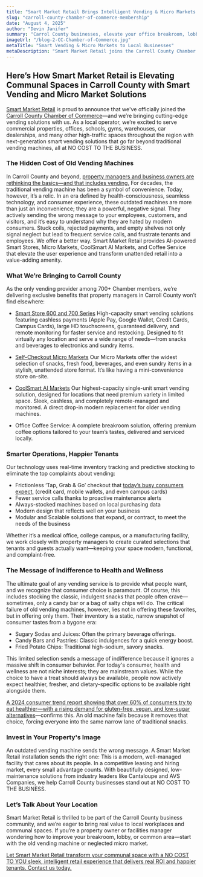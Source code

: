 ```yaml
---
title: "Smart Market Retail Brings Intelligent Vending & Micro Markets to Local Businesses"
slug: "carroll-county-chamber-of-commerce-membership"
date: "August 4, 2025" 
author: "Devin Janifer"
summary: "Carrol County businesses, elevate your office breakroom, lobby, or communal space into a modern, convenient, and inviting space that your employees and guests will love. Learn how we replace outdated, frustrating vending machines with modern Smart Vending and Micro Market unattended retail solutions that are reliable and provide access to healthy options your employees and guests deserve."
imageUrl: "/blog-2-CC-Chamber-of-Commerce.jpg"
metaTitle: "Smart Vending & Micro Markets to Local Businesses"
metaDescription: "Smart Market Retail joins the Carroll County Chamber of Commerce, bringing AI-powered Smart Vending, Micro Markets, and Coffee Service solutions that enhance property value and tenant satisfaction."
---
```

## <span class="text-mint">Here’s How Smart Market Retail is Elevating Communal Spaces in Carroll County with</span> <span class="text-coral">Smart Vending and Micro Market Solutions</span>
[Smart Market Retail](https://smartmarketretail.com) is proud to announce that we've officially joined the [Carroll County Chamber of Commerce](https://members.carrollcountychamber.org/memberdirectory/Details/smart-market-retail-4244419)—and we’re bringing cutting-edge vending solutions with us. As a local operator, we’re excited to serve commercial properties, offices, schools, gyms, warehouses, car dealerships, and many other high-traffic spaces throughout the region with next-generation smart vending solutions that go far beyond traditional vending machines, all at NO COST TO THE BUSINESS.

### <span class="text-mint">The Hidden Cost of</span> <span class="text-coral">Old Vending Machines</span>
In Carroll County and beyond, [property managers and business owners are rethinking the basics—and that includes vending.](https://blog.naiop.org/2023/10/the-evolution-of-amenities-in-the-office-and-industrial-markets/) For decades, the traditional vending machine has been a symbol of convenience. Today, however, it’s a relic. In an era defined by health-consciousness, seamless technology, and consumer experience, these outdated machines are more than just an inconvenience; they are a powerful, negative signal. They actively sending the wrong message to your employees, customers, and visitors, and it’s easy to understand why they are hated by modern consumers. Stuck coils, rejected payments, and empty shelves not only signal neglect but lead to frequent service calls, and frustrate tenants and employees. We offer a better way.
Smart Market Retail provides AI-powered Smart Stores, Micro Markets, CoolSmart AI Markets, and Coffee Service that elevate the user experience and transform unattended retail into a value-adding amenity.

### <span class="text-mint">What We’re Bringing to</span> <span class="text-coral">Carroll County</span>
As the only vending provider among 700+ Chamber members, we’re delivering exclusive benefits that property managers in Carroll County won’t find elsewhere:

- [Smart Store 600 and 700 Series](https://smartmarketretail.com/solutions/smart-stores)
High-capacity smart vending solutions featuring cashless payments (Apple Pay, Google Wallet, Credit Cards, Campus Cards), large HD touchscreens, guaranteed delivery, and remote monitoring for faster service and restocking. Designed to fit virtually any location and serve a wide range of needs—from snacks and beverages to electronics and sundry items.

- [Self-Checkout Micro Markets](https://smartmarketretail.com/solutions/micro-markets)
Our Micro Markets offer the widest selection of snacks, fresh food, beverages, and even sundry items in a stylish, unattended store format. It’s like having a mini-convenience store on-site.

- [CoolSmart AI Markets](https://smartmarketretail.com/solutions/smart-coolers)
Our highest-capacity single-unit smart vending solution, designed for locations that need premium variety in limited space. Sleek, cashless, and completely remote-managed and monitored. A direct drop-in modern replacement for older vending machines.
- Office Coffee Service: A complete breakroom solution, offering premium coffee options tailored to your team’s tastes, delivered and serviced locally.

### <span class="text-mint">Smarter Operations,</span> <span class="text-coral">Happier Tenants</span>
Our technology uses real-time inventory tracking and predictive stocking to eliminate the top complaints about vending:
- Frictionless ‘Tap, Grab & Go’ checkout that [today’s busy consumers expect,](https://www.atlantafed.org/blogs/take-on-payments/2024/06/03/mobile-pay-juggernaut-rolls-on) (credit card, mobile wallets, and even campus cards)
- Fewer service calls thanks to proactive maintenance alerts
- Always-stocked machines based on local purchasing data
- Modern design that reflects well on your business
- Modular and Scalable solutions that expand, or contract, to meet the needs of the business

Whether it’s a medical office, college campus, or a manufacturing facility, we work closely with property managers to create curated selections that tenants and guests actually want—keeping your space modern, functional, and complaint-free.

### <span class="text-mint">The Message of Indifference to</span> <span class="text-coral">Health and Wellness</span>
The ultimate goal of any vending service is to provide what people want, and we recognize that consumer choice is paramount. Of course, this includes stocking the classic, indulgent snacks that people often crave—sometimes, only a candy bar or a bag of salty chips will do.
The critical failure of old vending machines, however, lies not in offering these favorites, but in offering only them. Their inventory is a static, narrow snapshot of consumer tastes from a bygone era:

- Sugary Sodas and Juices: Often the primary beverage offerings.
- Candy Bars and Pastries: Classic indulgences for a quick energy boost.
- Fried Potato Chips: Traditional high-sodium, savory snacks.

This limited selection sends a message of indifference because it ignores a massive shift in consumer behavior. For today's consumer, health and wellness are not niche interests; they are mainstream values. While the choice to have a treat should always be available, people now actively expect healthier, fresher, and dietary-specific options to be available right alongside them. 

[A 2024 consumer trend report showing that over 60% of consumers try to eat healthier—with a rising demand for gluten-free, vegan, and low-sugar alternatives](https://ific.org/wp-content/uploads/2025/07/2024-IFIC-Food-Health-Survey.pdf)—confirms this. An old machine fails because it removes that choice, forcing everyone into the same narrow lane of traditional snacks.

### <span class="text-mint">Invest in Your</span> <span class="text-coral">Property's Image</span>
An outdated vending machine sends the wrong message. A Smart Market Retail installation sends the right one: This is a modern, well-managed facility that cares about its people. In a competitive leasing and hiring market, every small advantage counts. With beautifully designed, low-maintenance solutions from industry leaders like Cantaloupe and AVS Companies, we help Carroll County businesses stand out at NO COST TO THE BUSINESS.

### <span class="text-mint">Let’s Talk About</span> <span class="text-coral">Your Location</span>
Smart Market Retail is thrilled to be part of the Carroll County business community, and we’re eager to bring real value to local workplaces and communal spaces. If you’re a property owner or facilities manager wondering how to improve your breakroom, lobby, or common area—start with the old vending machine or neglected micro market.

[Let Smart Market Retail transform your communal space with a NO COST TO YOU sleek, intelligent retail experience that delivers real ROI and happier tenants. Contact us today.](https://smartmarketretail.com/contact)
